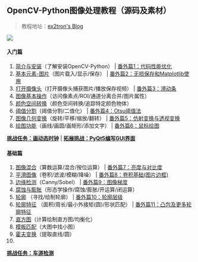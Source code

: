 ## OpenCV-Python图像处理教程（源码及素材）

> 教程地址：[ex2tron's Blog](http://ex2tron.wang)

![](http://pic.ex2tron.top/cv2_python_opencv_cover_gif2.gif)

#### 入门篇

1. [简介与安装](http://ex2tron.wang/opencv-python-introduction-and-installation/)（了解安装OpenCV-Python） | [番外篇1：代码性能优化](http://ex2tron.wang/opencv-python-extra-code-optimization/)
2. [基本元素-图片](http://ex2tron.wang/opencv-python-basic-element-image/)（图片载入/显示/保存） | [番外篇2：无损保存和Matplotlib使用](http://ex2tron.wang/opencv-python-extra-high-quality-save-and-using-matplotlib/)
3. [打开摄像头](http://ex2tron.wang/opencv-python-open-camera/)（打开摄像头捕获图片/播放保存视频） | [番外篇3：滑动条](http://ex2tron.wang/opencv-python-extra-trackbar/)
4. [图像基本操作](http://ex2tron.wang/opencv-python-basic-operations/)（访问像素点/ROI/通道分离合并/图片属性）
5. [颜色空间转换](http://ex2tron.wang/opencv-python-changing-colorspaces/)（颜色空间转换/追踪特定颜色物体）
6. [阈值分割](http://ex2tron.wang/opencv-python-image-thresholding/)（阈值分割/二值化） | [番外篇4：Otsu阈值法](http://ex2tron.wang/opencv-python-extra-otsu-thresholding/)
7. [图像几何变换](http://ex2tron.wang/opencv-python-image-geometric-transformation/)（旋转/平移/缩放/翻转） | [番外篇5：仿射变换与透视变换](http://ex2tron.wang/opencv-python-extra-warpaffine-warpperspective/)
8. [绘图功能](http://ex2tron.wang/opencv-python-drawing-function/)（画线/画圆/画矩形/添加文字） | [番外篇6：鼠标绘图](http://ex2tron.wang/opencv-python-extra-drawing-with-mouse/)

[**挑战任务：画动态时钟**](http://ex2tron.wang/opencv-python-clock-drawing/) | [**拓展挑战：PyQt5编写GUI界面**](http://ex2tron.wang/opencv-python-using-pyqt5-create-gui/)


#### 基础篇

1. [图像混合](http://ex2tron.wang/opencv-python-image-blending/)（算数运算/混合/按位运算） | [番外篇7：亮度与对比度](http://ex2tron.wang/opencv-python-extra-contrast-brightness/)
2. [平滑图像](http://ex2tron.wang/opencv-python-smoothing-images/)（卷积/滤波/模糊/降噪） | [番外篇8：卷积基础(图片边框)](http://ex2tron.wang/opencv-python-extra-padding-and-convolution/)
3. [边缘检测](http://ex2tron.wang/opencv-python-edge-detection/)（Canny/Sobel） | [番外篇9：图像梯度](http://ex2tron.wang/opencv-python-extra-image-gradients/)
4. [腐蚀与膨胀](http://ex2tron.wang/opencv-python-erode-and-dilate/)（形态学操作/腐蚀/膨胀/开运算/闭运算）
5. [轮廓](http://ex2tron.wang/opencv-python-contours/) （寻找/绘制轮廓）  | [番外篇10：轮廓层级](http://ex2tron.wang/opencv-python-extra-contours-hierarchy/)
6. [轮廓特征](http://ex2tron.wang/opencv-python-contour-features/) （面积/周长/最小外接矩(圆)/形状匹配） | [番外篇11：凸包及更多轮廓特征](http://ex2tron.wang/opencv-python-extra-convex-hull/)
7. [直方图](http://ex2tron.wang/opencv-python-histograms/)（计算绘制直方图/均衡化）
8. [模板匹配](http://ex2tron.wang/opencv-python-template-matching/)（大图中找小图）
9. [ 霍夫变换](http://ex2tron.wang/opencv-python-hough-transform/)（提取直线/圆）
10. 

[**挑战任务：车道检测**](http://ex2tron.wang/opencv-python-lane-road-detection/) 

